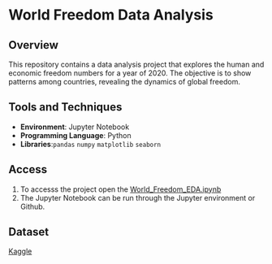# World Freedom Data Analysis

## Overview
This repository contains a data analysis project that explores the human and economic freedom numbers for a year of 2020. The objective is to show patterns among countries, revealing the dynamics of global freedom.

## Tools and Techniques
- **Environment**: Jupyter Notebook
- **Programming Language**: Python
- **Libraries**:`pandas` `numpy` `matplotlib` `seaborn`

## Access
1. To accesss the project open the [World_Freedom_EDA.ipynb](https://github.com/MantasTech/World-Freedom/blob/main/World_Freedom_EDA.ipynb)
2. The Jupyter Notebook can be run through the Jupyter environment or Github.

## Dataset
[Kaggle](https://www.kaggle.com/datasets/gsutters/the-human-freedom-index?select=hfi_cc_2022.csv)
